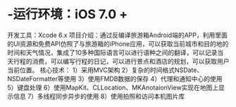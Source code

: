 # -运行环境：iOS 7.0 +
开发工具：Xcode 6.x
项目介绍：通过反编译旅游箱Android端的APP，利用里面的UI资源和免费API仿照了与旅游箱的iPhone应用，可以获取当前城市和目的地的时间和天气情况，集成了10多种国际语言可以进行语种之间的翻译，可以记录当天行程的消费，可以编写行程的日记，可以进行景点和酒店的规划，可以获取用户当前位置。
核心技术：
  1）采用MVC架构
2）复杂的时间格式NSDate、NSDateFormatter等使用
3）使用FMDB数据的保存
4）代理和通知中心的使用
5）键盘处理
6）使用MapKit、CLLocation、MKAnotaionView实现在地图上显示信息
7）多线程同步异步的使用
8）使用拍照和访问本机图片库

